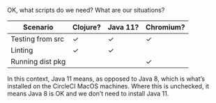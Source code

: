 OK, what scripts do we need? What are our situations?

Scenario         | Clojure? | Java 11? | Chromium?
---------------- | -------- | -------- | ---------
Testing from src | ✓        | ✓        | ✓
Linting          | ✓        | ✓        |
Running dist pkg |          |          | ✓

In this context, Java 11 means, as opposed to Java 8, which is what’s installed on the CircleCI
MacOS machines. Where this is unchecked, it means Java 8 is OK and we don’t need to install Java 11.
